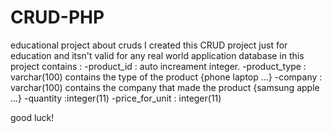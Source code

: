 # CRUD-PHP
educational project about cruds
I created this CRUD project just for education and itsn't valid for any real world application 
database in this project contains :
-product_id : auto increament integer.
-product_type : varchar(100) contains the type of the product {phone laptop ...}
-company : varchar(100) contains the company that made the product {samsung apple ...}
-quantity :integer(11)
-price_for_unit : integer(11)

good luck!